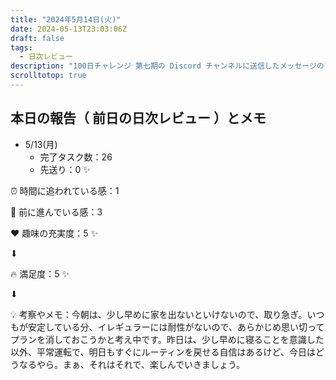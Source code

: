 ```yaml
---
title: "2024年5月14日(火)"
date: 2024-05-13T23:03:06Z
draft: false
tags:
  - 日次レビュー
description: "100日チャレンジ 第七期の Discord チャンネルに送信したメッセージのアーカイブ"
scrolltotop: true
---
```


## 本日の報告（ 前日の日次レビュー ）とメモ

- 5/13(月)
  - 完了タスク数：26
  - 先送り：0 ✨

⏰ 時間に追われている感：1

💪 前に進んでいる感：3

❤️ 趣味の充実度：5 ✨

⬇︎

🔥 満足度：5 ✨

⬇︎

💡 考察やメモ：今朝は、少し早めに家を出ないといけないので、取り急ぎ。いつもが安定している分、イレギュラーには耐性がないので、あらかじめ思い切ってプランを消しておこうかと考え中です。昨日は、少し早めに寝ることを意識した以外、平常運転で、明日もすぐにルーティンを戻せる自信はあるけど、今日はどうなるやら。まぁ、それはそれで、楽しんでいきましょう。

